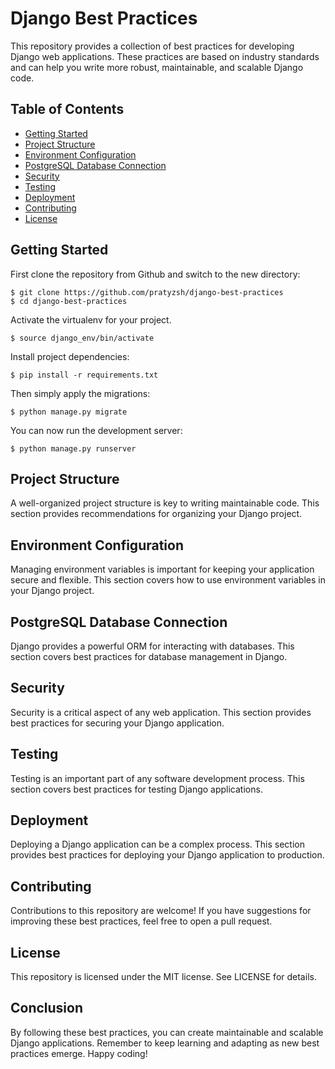 # Django Best Practices

This repository provides a collection of best practices for developing Django web applications. These practices are based on industry standards and can help you write more robust, maintainable, and scalable Django code.

## Table of Contents

- [Getting Started](#getting-started)
- [Project Structure](#project-structure)
- [Environment Configuration](#environment-configuration)
- [PostgreSQL Database Connection](#postgresql-database-connection)
- [Security](#security)
- [Testing](#testing)
- [Deployment](#deployment)
- [Contributing](#contributing)
- [License](#license)

## Getting Started

First clone the repository from Github and switch to the new directory:

    $ git clone https://github.com/pratyzsh/django-best-practices
    $ cd django-best-practices

Activate the virtualenv for your project.

    $ source django_env/bin/activate

Install project dependencies:

    $ pip install -r requirements.txt

Then simply apply the migrations:

    $ python manage.py migrate

You can now run the development server:

    $ python manage.py runserver

## Project Structure

A well-organized project structure is key to writing maintainable code. This section provides recommendations for organizing your Django project.

## Environment Configuration

Managing environment variables is important for keeping your application secure and flexible. This section covers how to use environment variables in your Django project.

## PostgreSQL Database Connection

Django provides a powerful ORM for interacting with databases. This section covers best practices for database management in Django.

## Security

Security is a critical aspect of any web application. This section provides best practices for securing your Django application.

## Testing

Testing is an important part of any software development process. This section covers best practices for testing Django applications.

## Deployment

Deploying a Django application can be a complex process. This section provides best practices for deploying your Django application to production.

## Contributing

Contributions to this repository are welcome! If you have suggestions for improving these best practices, feel free to open a pull request.

## License

This repository is licensed under the MIT license. See LICENSE for details.

## Conclusion

By following these best practices, you can create maintainable and scalable Django applications. Remember to keep learning and adapting as new best practices emerge. Happy coding!
